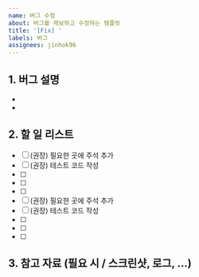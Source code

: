 ```yaml
---
name: 버그 수정
about: 버그를 제보하고 수정하는 템플릿
title: '[Fix] '
labels: 버그
assignees: jinhok96
---
```


## 1. 버그 설명

-
-

## 2. 할 일 리스트

- [ ] (권장) 필요한 곳에 주석 추가
- [ ] (권장) 테스트 코드 작성
- [ ]
- [ ]
- [ ]
- [ ] (권장) 필요한 곳에 주석 추가
- [ ] (권장) 테스트 코드 작성
- [ ]
- [ ]
- [ ]

## 3. 참고 자료 (필요 시 / 스크린샷, 로그, ...)
